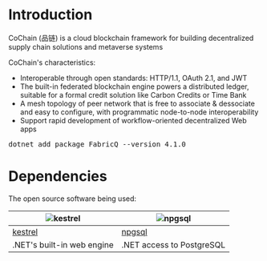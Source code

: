 # Introduction  

CoChain (品链) is a cloud blockchain framework for building decentralized supply chain solutions and metaverse systems

CoChain's characteristics:

* Interoperable through open standards: HTTP/1.1, OAuth 2.1, and JWT
* The built-in federated blockchain engine powers a distributed ledger, suitable for a formal credit solution like Carbon Credits or Time Bank
* A mesh topology of peer network that is free to associate & dessociate and easy to configure, with programmatic node-to-node interoperability
* Support rapid development of workflow-oriented decentralized Web apps 

<pre>
dotnet add package FabricQ --version 4.1.0
</pre>

# Dependencies

The open source software being used: 

| ![kestrel](https://raw.githubusercontent.com/jzgi/CoChain/master/Docs/netcore.jpg) | ![npgsql](https://raw.githubusercontent.com/jzgi/CoChain/master/Docs/postgresql.png) |
| ---- | ----- |
| [kestrel](https://github.com/aspnet/AspNetCore) | [npgsql](http://www.npgsql.org) |
| .NET's built-in web engine | .NET access to PostgreSQL |
